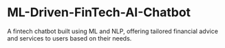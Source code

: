 # ML-Driven-FinTech-AI-Chatbot
A fintech chatbot built using ML and NLP, offering tailored financial advice and services to users based on their needs.
